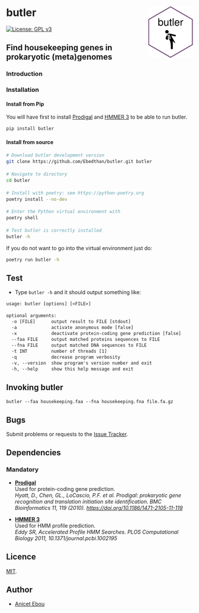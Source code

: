 # butler <img src="img/logo.png" align="right" width="120"/>

[![License: GPL v3](https://img.shields.io/badge/License-MIT-blue.svg)](https://www.gnu.org/licenses/MIT)


## Find housekeeping genes in prokaryotic (meta)genomes


### Introduction



### Installation

#### Install from Pip

You will have first to install [Prodigal](https://github.com/hyattpd/Prodigal) and [HMMER 3](https://hmmer.org) to be able to run butler.

```bash
pip install butler
```


#### Install from source

```bash
# Download butler development version
git clone https://github.com/Ebedthan/butler.git butler

# Navigate to directory
cd butler

# Install with poetry: see https://python-poetry.org
poetry install --no-dev

# Enter the Python virtual environment with
poetry shell

# Test butler is correctly installed
butler -h
```

If you do not want to go into the virtual environment just do:

```bash
poetry run butler -h
```

## Test

* Type `butler -h` and it should output something like:

```
usage: butler [options] [<FILE>]

optional arguments:
  -o [FILE]      output result to FILE [stdout]
  -a             activate anonymous mode [false]
  -x             deactivate protein-coding gene prediction [false]
  --faa FILE     output matched proteins sequences to FILE
  --fna FILE     output matched DNA sequences to FILE
  -t INT         number of threads [1]
  -q             decrease program verbosity
  -v, --version  show program's version number and exit
  -h, --help     show this help message and exit
```


## Invoking butler

```
butler --faa housekeeping.faa --fna housekeeping.fna file.fa.gz
```

  
## Bugs

Submit problems or requests to the [Issue Tracker](https://github.com/Ebedthan/butler/issues).


## Dependencies

### Mandatory

* [**Prodigal**](https://github.com/sib-swiss/pftools3)  
  Used for protein-coding gene prediction.    
  *Hyatt, D., Chen, GL., LoCascio, P.F. et al. Prodigal: prokaryotic gene recognition and translation initiation site identification. BMC Bioinformatics 11, 119 (2010). https://doi.org/10.1186/1471-2105-11-119*

* [**HMMER 3**](https://hmmer.org)  
  Used for HMM profile prediction.   
  *Eddy SR, Accelerated Profile HMM Searches. PLOS Computational Biology 2011, 10.1371/journal.pcbi.1002195*


## Licence

[MIT](https://github.com/Ebedthan/butler/blob/main/LICENSE).


## Author

* [Anicet Ebou](https://orcid.org/0000-0003-4005-177X)

